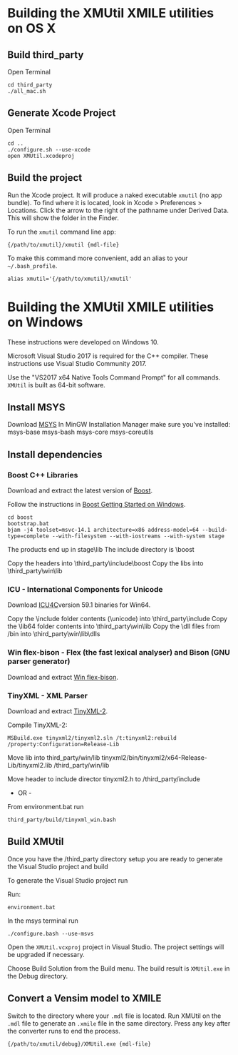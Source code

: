 # Building the XMUtil XMILE utilities on OS X

## Build third_party
Open Terminal

~~~
cd third_party
./all_mac.sh
~~~

## Generate Xcode Project

Open Terminal

~~~
cd ..
./configure.sh --use-xcode
open XMUtil.xcodeproj
~~~

## Build the project

Run the Xcode project. It will produce a naked executable `xmutil` (no app bundle). To find where it is located, look in Xcode > Preferences > Locations. Click the arrow to the right of the pathname under Derived Data. This will show the folder in the Finder.

To run the `xmutil` command line app:
~~~
{/path/to/xmutil}/xmutil {mdl-file}
~~~

To make this command more convenient, add an alias to your `~/.bash_profile`.
~~~
alias xmutil='{/path/to/xmutil}/xmutil'
~~~

# Building the XMUtil XMILE utilities on Windows

These instructions were developed on Windows 10.

Microsoft Visual Studio 2017 is required for the C++ compiler. These instructions use Visual Studio Community 2017.

Use the "VS2017 x64 Native Tools Command Prompt" for all commands. `XMUtil` is built as 64-bit software.

## Install MSYS

Download [MSYS](http://www.mingw.org/wiki/MSYS)
In MinGW Installation Manager make sure you've installed:
    msys-base msys-bash msys-core msys-coreutils

## Install dependencies

### Boost C++ Libraries

Download and extract the latest version of [Boost](http://www.boost.org/users/download/).

Follow the instructions in [Boost Getting Started on Windows](http://www.boost.org/doc/libs/1_64_0/more/getting_started/windows.html).

~~~
cd boost
bootstrap.bat
bjam -j4 toolset=msvc-14.1 architecture=x86 address-model=64 --build-type=complete --with-filesystem --with-iostreams --with-system stage
~~~

The products end up in stage\lib
The include directory is \boost

Copy the headers into \third_party\include\boost
Copy the libs into \third_party\win\lib

### ICU - International Components for Unicode

Download [ICU4C](http://site.icu-project.org/download/59#TOC-ICU4C-Download)version 59.1 binaries for Win64.

Copy the \include folder contents (\unicode) into \third_party\include
Copy the \lib64 folder contents into \third_party\win\lib
Copy the \dll files from /bin into \third_party\win\lib\dlls

### Win flex-bison - Flex (the fast lexical analyser) and Bison (GNU parser generator)

Download and extract [Win flex-bison](http://sourceforge.net/projects/winflexbison/).

### TinyXML - XML Parser

Download and extract [TinyXML-2](https://github.com/leethomason/tinyxml2).

Compile TinyXML-2:

~~~
MSBuild.exe tinyxml2/tinyxml2.sln /t:tinyxml2:rebuild /property:Configuration=Release-Lib
~~~

Move lib into third_party/win/lib
tinyxml2/bin/tinyxml2/x64-Release-Lib/tinyxml2.lib /third_party/win/lib

Move header to include director
tinyxml2.h to /third_party/include

- OR -

From environment.bat run

~~~
third_party/build/tinyxml_win.bash
~~~

## Build XMUtil

Once you have the /third_party directory setup you are ready to generate the Visual Studio project and build

To generate the Visual Studio project run

Run:

~~~
environment.bat
~~~

In the msys terminal run

~~~
./configure.bash --use-msvs
~~~

Open the `XMUtil.vcxproj` project in Visual Studio. The project settings will be upgraded if necessary.

Choose Build Solution from the Build menu. The build result is `XMUtil.exe` in the Debug directory.

## Convert a Vensim model to XMILE

Switch to the directory where your `.mdl` file is located. Run XMUtil on the `.mdl` file to generate an `.xmile` file in the same directory. Press any key after the converter runs to end the process.
~~~
{/path/to/xmutil/debug}/XMUtil.exe {mdl-file}
~~~
